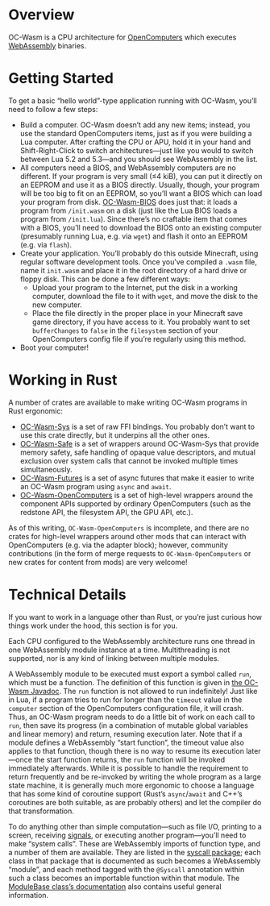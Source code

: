 Overview
========

OC-Wasm is a CPU architecture for [OpenComputers](https://oc.cil.li/) which
executes [WebAssembly](https://webassembly.org/) binaries.


Getting Started
===============

To get a basic “hello world”-type application running with OC-Wasm, you’ll need
to follow a few steps:

* Build a computer. OC-Wasm doesn’t add any new items; instead, you use the
  standard OpenComputers items, just as if you were building a Lua computer.
  After crafting the CPU or APU, hold it in your hand and Shift-Right-Click to
  switch architectures—just like you would to switch between Lua 5.2 and
  5.3—and you should see WebAssembly in the list.
* All computers need a BIOS, and WebAssembly computers are no different. If
  your program is very small (≤4 kiB), you can put it directly on an EEPROM and
  use it as a BIOS directly. Usually, though, your program will be too big to
  fit on an EEPROM, so you’ll want a BIOS which can load your program from
  disk. [OC-Wasm-BIOS](https://gitlab.com/Hawk777/oc-wasm-bios/) does just
  that: it loads a program from `/init.wasm` on a disk (just like the Lua BIOS
  loads a program from `/init.lua`). Since there’s no craftable item that comes
  with a BIOS, you’ll need to download the BIOS onto an existing computer
  (presumably running Lua, e.g. via `wget`) and flash it onto an EEPROM (e.g.
  via `flash`).
* Create your application. You’ll probably do this outside Minecraft, using
  regular software development tools. Once you’ve compiled a `.wasm` file, name
  it `init.wasm` and place it in the root directory of a hard drive or floppy
  disk. This can be done a few different ways:
  * Upload your program to the Internet, put the disk in a working computer,
    download the file to it with `wget`, and move the disk to the new computer.
  * Place the file directly in the proper place in your Minecraft save game
    directory, if you have access to it. You probably want to set
    `bufferChanges` to `false` in the `filesystem` section of your
    OpenComputers config file if you’re regularly using this method.
* Boot your computer!


Working in Rust
===============

A number of crates are available to make writing OC-Wasm programs in Rust
ergonomic:

* [OC-Wasm-Sys](https://crates.io/crates/oc-wasm-sys) is a set of raw FFI
  bindings. You probably don’t want to use this crate directly, but it
  underpins all the other ones.
* [OC-Wasm-Safe](https://crates.io/crates/oc-wasm-safe) is a set of wrappers
  around OC-Wasm-Sys that provide memory safety, safe handling of opaque value
  descriptors, and mutual exclusion over system calls that cannot be invoked
  multiple times simultaneously.
* [OC-Wasm-Futures](https://crates.io/crates/oc-wasm-futures) is a set of async
  futures that make it easier to write an OC-Wasm program using `async` and
  `await`.
* [OC-Wasm-OpenComputers](https://crates.io/crates/oc-wasm-opencomputers) is a
  set of high-level wrappers around the component APIs supported by ordinary
  OpenComputers (such as the redstone API, the filesystem API, the GPU API,
  etc.).

As of this writing, `OC-Wasm-OpenComputers` is incomplete, and there are no
crates for high-level wrappers around other mods that can interact with
OpenComputers (e.g. via the adapter block); however, community contributions
(in the form of merge requests to `OC-Wasm-OpenComputers` or new crates for
content from mods) are very welcome!


Technical Details
=================

If you want to work in a language other than Rust, or you’re just curious how
things work under the hood, this section is for you.

Each CPU configured to the WebAssembly architecture runs one thread in one
WebAssembly module instance at a time. Multithreading is not supported, nor is
any kind of linking between multiple modules.

A WebAssembly module to be executed must export a symbol called `run`, which
must be a function. The definition of this function is given in [the OC-Wasm
Javadoc](https://hawk777.gitlab.io/oc-wasm/ca/chead/ocwasm/ModuleBase.html#run-int-).
The `run` function is not allowed to run indefinitely! Just like in Lua, if a
program tries to run for longer than the `timeout` value in the `computer`
section of the OpenComputers configuration file, it will crash. Thus, an
OC-Wasm program needs to do a little bit of work on each call to `run`, then
save its progress (in a combination of mutable global variables and linear
memory) and return, resuming execution later. Note that if a module defines a
WebAssembly “start function”, the timeout value also applies to that function,
though there is no way to resume its execution later—once the start function
returns, the `run` function will be invoked immediately afterwards. While it is
possible to handle the requirement to return frequently and be re-invoked by
writing the whole program as a large state machine, it is generally much more
ergonomic to choose a language that has some kind of coroutine support (Rust’s
`async`/`await` and C++’s coroutines are both suitable, as are probably others)
and let the compiler do that transformation.

To do anything other than simple computation—such as file I/O, printing to a
screen, receiving [signals](https://ocdoc.cil.li/component:signals), or
executing another program—you’ll need to make “system calls”. These are
WebAssembly imports of function type, and a number of them are available. They
are listed in the [syscall
package](https://hawk777.gitlab.io/oc-wasm/ca/chead/ocwasm/syscall/package-summary.html);
each class in that package that is documented as such becomes a WebAssembly
“module”, and each method tagged with the `@Syscall` annotation within such a
class becomes an importable function within that module. The [ModuleBase
class’s
documentation](https://hawk777.gitlab.io/oc-wasm/ca/chead/ocwasm/ModuleBase.html)
also contains useful general information.
